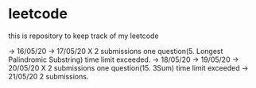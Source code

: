 # leetcode
this is repository to keep track of my leetcode 

-> 16/05/20
-> 17/05/20 X 2 submissions one question(5. Longest Palindromic Substring) time limit exceeded.
-> 18/05/20
-> 19/05/20 
-> 20/05/20 X 2 submissions one question(15. 3Sum) time limit exceeded
-> 21/05/20   2 submissions.


